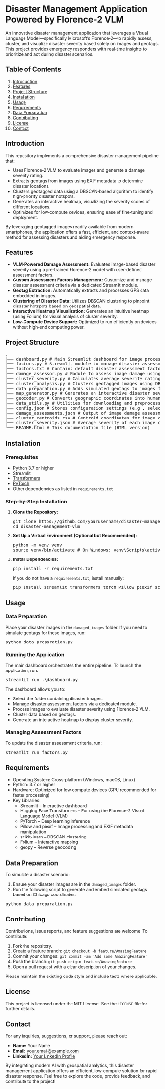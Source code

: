 <!DOCTYPE html> <html lang="en"> <head> <meta charset="UTF-8" /> </head> <body> <h1>Disaster Management Application Powered by Florence‑2 VLM</h1> <p> An innovative disaster management application that leverages a Visual Language Model—specifically Microsoft’s Florence‑2—to rapidly assess, cluster, and visualize disaster severity based solely on images and geotags. This project provides emergency responders with real‑time insights to prioritize and act during disaster scenarios. </p>
<h2>Table of Contents</h2>
<ol>
  <li><a href="#introduction">Introduction</a></li>
  <li><a href="#features">Features</a></li>
  <li><a href="#project-structure">Project Structure</a></li>
  <li><a href="#installation">Installation</a></li>
  <li><a href="#usage">Usage</a></li>
  <li><a href="#requirements">Requirements</a></li>
  <li><a href="#data-preparation">Data Preparation</a></li>
  <li><a href="#contributing">Contributing</a></li>
  <li><a href="#license">License</a></li>
  <li><a href="#contact">Contact</a></li>
</ol>

<h2 id="introduction">Introduction</h2>
<p>
  This repository implements a comprehensive disaster management pipeline
  that:
</p>
<ul>
  <li>
    Uses Florence‑2 VLM to evaluate images and generate a damage severity
    rating.
  </li>
  <li>
    Extracts geotags from images using EXIF metadata to determine disaster
    locations.
  </li>
  <li>
    Clusters geotagged data using a DBSCAN‑based algorithm to identify
    high‑priority disaster hotspots.
  </li>
  <li>
    Generates an interactive heatmap, visualizing the severity scores of
    different locations.
  </li>
  <li>
    Optimizes for low‑compute devices, ensuring ease of fine‑tuning and
    deployment.
  </li>
</ul>
<p>
  By leveraging geotagged images readily available from modern smartphones,
  the application offers a fast, efficient, and context‑aware method for
  assessing disasters and aiding emergency response.
</p>

<h2 id="features">Features</h2>
<ul>
  <li>
    <strong>VLM‑Powered Damage Assessment:</strong> Evaluates image-based
    disaster severity using a pre‑trained Florence‑2 model with user‑defined
    assessment factors.
  </li>
  <li>
    <strong>Custom Assessment Factors Management:</strong> Customize and
    manage disaster assessment criteria via a dedicated Streamlit module.
  </li>
  <li>
    <strong>Geotag Extraction:</strong> Automatically extracts and processes
    GPS data embedded in images.
  </li>
  <li>
    <strong>Clustering of Disaster Data:</strong> Utilizes DBSCAN clustering
    to pinpoint disaster hotspots based on geospatial data.
  </li>
  <li>
    <strong>Interactive Heatmap Visualization:</strong> Generates an intuitive
    heatmap (using Folium) for visual analysis of cluster severity.
  </li>
  <li>
    <strong>Low‑Compute Device Support:</strong> Optimized to run efficiently
    on devices without high‑end computing power.
  </li>
</ul>

<h2 id="project-structure">Project Structure</h2>
<pre>
.
├── dashboard.py # Main Streamlit dashboard for image processing, clustering, and mapping
├── factors.py # Streamlit module to manage disaster assessment factors
├── factors.txt # Contains default disaster assessment factors
├── damage_assessor.py # Module to assess image damage using Florence‑2 VLM
├── cluster_severity.py # Calculates average severity rating of each cluster
├── cluster_analysis.py # Clusters geotagged images using DBSCAN
├── data_preparation.py # Adds simulated geotags to images for disaster scenarios
├── map_generator.py # Generates an interactive disaster severity heatmap using Folium
├── geocoder.py # Converts geographic coordinates into human‑readable locations
├── data_utils.py # Utilities for downloading and preprocessing disaster images
├── config.json # Stores configuration settings (e.g., selected image folder)
├── damage_assessments.json # Output of image damage assessments
├── cluster_centroids.csv # Centroid coordinates for image clusters
├── cluster_severity.json # Average severity of each image cluster
└── README.html # This documentation file (HTML version)
</pre>


<h2 id="installation">Installation</h2>
<h3>Prerequisites</h3>
<ul>
  <li>Python 3.7 or higher</li>
  <li>
    <a href="https://streamlit.io/">Streamlit</a>
  </li>
  <li>
    <a href="https://huggingface.co/docs/transformers/">Transformers</a>
  </li>
  <li>
    <a href="https://pytorch.org/">PyTorch</a>
  </li>
  <li>Other dependencies as listed in <code>requirements.txt</code></li>
</ul>
<h3>Step-by-Step Installation</h3>
<ol>
  <li>
    <p><strong>Clone the Repository:</strong></p>
    <pre>git clone https://github.com/yourusername/disaster-management-vlm.git
cd disaster-management-vlm</pre>
</li>
<li>
<p><strong>Set Up a Virtual Environment (Optional but Recommended):</strong></p>
<pre>python -m venv venv
source venv/bin/activate # On Windows: venv\Scripts\activate</pre>
</li>
<li>
<p><strong>Install Dependencies:</strong></p>
<pre>pip install -r requirements.txt</pre>
<p>
If you do not have a <code>requirements.txt</code>, install manually:
</p>
<pre>pip install streamlit transformers torch Pillow piexif scikit-learn pandas numpy folium pyproj geopy streamlit_folium</pre>
</li>
</ol>


<h2 id="usage">Usage</h2>
<h3>Data Preparation</h3>
<p>
  Place your disaster images in the <code>damaged_images</code> folder. If you
  need to simulate geotags for these images, run:
</p>
<pre>python data_preparation.py</pre>
<h3>Running the Application</h3>
<p>
  The main dashboard orchestrates the entire pipeline. To launch the
  application, run:
</p>
<pre>streamlit run .\dashboard.py</pre>
<p>
  The dashboard allows you to:
</p>
<ul>
  <li>
    Select the folder containing disaster images.
  </li>
  <li>
    Manage disaster assessment factors via a dedicated module.
  </li>
  <li>
    Process images to evaluate disaster severity using Florence‑2 VLM.
  </li>
  <li>Cluster data based on geotags.</li>
  <li>Generate an interactive heatmap to display cluster severity.</li>
</ul>
<h3>Managing Assessment Factors</h3>
<p>
  To update the disaster assessment criteria, run:
</p>
<pre>streamlit run factors.py</pre>

<h2 id="requirements">Requirements</h2>
<ul>
  <li>Operating System: Cross‑platform (Windows, macOS, Linux)</li>
  <li>Python: 3.7 or higher</li>
  <li>
    Hardware: Optimized for low‑compute devices (GPU recommended for faster
    processing)
  </li>
  <li>
    Key Libraries:
    <ul>
      <li>Streamlit – Interactive dashboard</li>
      <li>
        Hugging Face Transformers – For using the Florence‑2 Visual Language
        Model (VLM)
      </li>
      <li>PyTorch – Deep learning inference</li>
      <li>
        Pillow and piexif – Image processing and EXIF metadata manipulation
      </li>
      <li>scikit-learn – DBSCAN clustering</li>
      <li>Folium – Interactive mapping</li>
      <li>geopy – Reverse geocoding</li>
    </ul>
  </li>
</ul>

<h2 id="data-preparation">Data Preparation</h2>
<p>
  To simulate a disaster scenario:
</p>
<ol>
  <li>Ensure your disaster images are in the <code>damaged_images</code> folder.</li>
  <li>
    Run the following script to generate and embed simulated geotags based on Chicago
    coordinates:
  </li>
</ol>
<pre>python data_preparation.py</pre>

<h2 id="contributing">Contributing</h2>
<p>
  Contributions, issue reports, and feature suggestions are welcome! To contribute:
</p>
<ol>
  <li>Fork the repository.</li>
  <li>
    Create a feature branch:
    <code>git checkout -b feature/AmazingFeature</code>
  </li>
  <li>
    Commit your changes:
    <code>git commit -am 'Add some AmazingFeature'</code>
  </li>
  <li>Push the branch:
    <code>git push origin feature/AmazingFeature</code>
  </li>
  <li>Open a pull request with a clear description of your changes.</li>
</ol>
<p>
  Please maintain the existing code style and include tests where applicable.
</p>

<h2 id="license">License</h2>
<p>
  This project is licensed under the MIT License. See the <code>LICENSE</code> file for further details.
</p>

<h2 id="contact">Contact</h2>
<p>
  For any inquiries, suggestions, or support, please reach out:
</p>
<ul>
  <li><strong>Name:</strong> Your Name</li>
  <li>
    <strong>Email:</strong> <a href="mailto:your.email@example.com">your.email@example.com</a>
  </li>
  <li>
    <strong>LinkedIn:</strong>
    <a href="https://www.linkedin.com/in/yourprofile" target="_blank">Your LinkedIn Profile</a>
  </li>
</ul>
<p>
  By integrating modern AI with geospatial analytics, this disaster management application offers an efficient, low‑compute solution for rapid disaster response. Feel free to explore the code, provide feedback, and contribute to the project!
</p>
